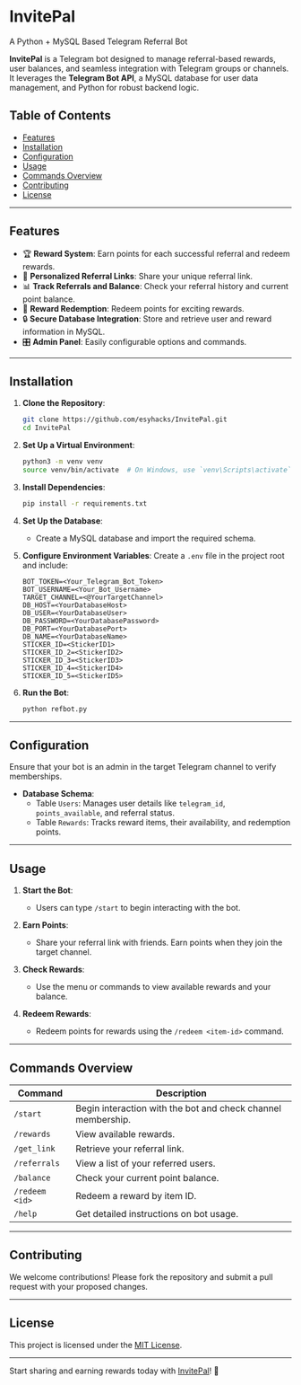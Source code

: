 # InvitePal
 A Python + MySQL Based Telegram Referral Bot

**InvitePal** is a Telegram bot designed to manage referral-based rewards, user balances, and seamless integration with Telegram groups or channels. It leverages the **Telegram Bot API**, a MySQL database for user data management, and Python for robust backend logic.

## Table of Contents

- [Features](#features)
- [Installation](#installation)
- [Configuration](#configuration)
- [Usage](#usage)
- [Commands Overview](#commands-overview)
- [Contributing](#contributing)
- [License](#license)

---

## Features

- 🏆 **Reward System**: Earn points for each successful referral and redeem rewards.
- 🔗 **Personalized Referral Links**: Share your unique referral link.
- 📊 **Track Referrals and Balance**: Check your referral history and current point balance.
- 🎉 **Reward Redemption**: Redeem points for exciting rewards.
- 🔒 **Secure Database Integration**: Store and retrieve user and reward information in MySQL.
- 🎛️ **Admin Panel**: Easily configurable options and commands.

---

## Installation

1. **Clone the Repository**:
   ```bash
   git clone https://github.com/esyhacks/InvitePal.git
   cd InvitePal
   ```

2. **Set Up a Virtual Environment**:
   ```bash
   python3 -m venv venv
   source venv/bin/activate  # On Windows, use `venv\Scripts\activate`
   ```

3. **Install Dependencies**:
   ```bash
   pip install -r requirements.txt
   ```

4. **Set Up the Database**:
   - Create a MySQL database and import the required schema.

5. **Configure Environment Variables**:
   Create a `.env` file in the project root and include:
   ```env
   BOT_TOKEN=<Your_Telegram_Bot_Token>
   BOT_USERNAME=<Your_Bot_Username>
   TARGET_CHANNEL=<@YourTargetChannel>
   DB_HOST=<YourDatabaseHost>
   DB_USER=<YourDatabaseUser>
   DB_PASSWORD=<YourDatabasePassword>
   DB_PORT=<YourDatabasePort>
   DB_NAME=<YourDatabaseName>
   STICKER_ID=<StickerID1>
   STICKER_ID_2=<StickerID2>
   STICKER_ID_3=<StickerID3>
   STICKER_ID_4=<StickerID4>
   STICKER_ID_5=<StickerID5>
   ```

6. **Run the Bot**:
   ```bash
   python refbot.py
   ```

---

## Configuration

Ensure that your bot is an admin in the target Telegram channel to verify memberships.

- **Database Schema**:
  - Table `Users`: Manages user details like `telegram_id`, `points_available`, and referral status.
  - Table `Rewards`: Tracks reward items, their availability, and redemption points.

---

## Usage

1. **Start the Bot**:
   - Users can type `/start` to begin interacting with the bot.

2. **Earn Points**:
   - Share your referral link with friends. Earn points when they join the target channel.

3. **Check Rewards**:
   - Use the menu or commands to view available rewards and your balance.

4. **Redeem Rewards**:
   - Redeem points for rewards using the `/redeem <item-id>` command.

---

## Commands Overview

| Command           | Description                                                |
|-------------------|------------------------------------------------------------|
| `/start`          | Begin interaction with the bot and check channel membership. |
| `/rewards`        | View available rewards.                                    |
| `/get_link`       | Retrieve your referral link.                               |
| `/referrals`      | View a list of your referred users.                        |
| `/balance`        | Check your current point balance.                          |
| `/redeem <id>`    | Redeem a reward by item ID.                                |
| `/help`           | Get detailed instructions on bot usage.                   |

---

## Contributing

We welcome contributions! Please fork the repository and submit a pull request with your proposed changes.

---

## License

This project is licensed under the [MIT License](LICENSE).

---

Start sharing and earning rewards today with [InvitePal](https://t.me/ehrefbot)! 🎉
